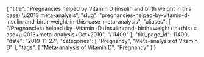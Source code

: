 {
    "title": "Pregnancies helped by Vitamin D (insulin and birth weight in this case) \u2013 meta-analysis",
    "slug": "pregnancies-helped-by-vitamin-d-insulin-and-birth-weight-in-this-case-meta-analysis",
    "aliases": [
        "/Pregnancies+helped+by+Vitamin+D+insulin+and+birth+weight+in+this+case+\u2013+meta-analysis+Oct+2019",
        "/11400"
    ],
    "tiki_page_id": 11400,
    "date": "2019-11-27",
    "categories": [
        "Pregnancy",
        "Meta-analysis of Vitamin D"
    ],
    "tags": [
        "Meta-analysis of Vitamin D",
        "Pregnancy"
    ]
}
